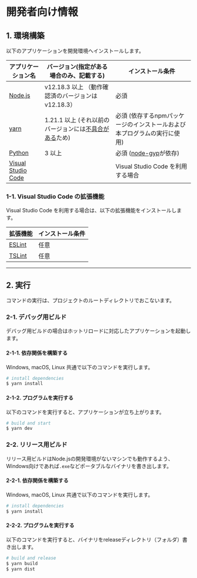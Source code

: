 # 開発者向け情報

## 1. 環境構築

以下のアプリケーションを開発環境へインストールします。

| アプリケーション名                                   | バージョン(指定がある場合のみ、記載する)            | インストール条件                   |
| ---------------------------------------------------- | --------------------------------------------------- | ---------------------------------- |
| [Node.js](https://nodejs.org/ja/)                    | v12.18.3 以上 （動作確認済のバージョンは v12.18.3） | 必須                               |
| [yarn](https://classic.yarnpkg.com/ja/)              |    1.21.1 以上 (それ以前のバージョンには[不具合がある](https://blog.cybozu.io/entry/npm-vulnerabilities-and-postinstall)ため)      | 必須 (依存するnpmパッケージのインストールおよび本プログラムの実行に使用) |
| [Python](https://www.python.org/downloads/)              |    3 以上      | 必須 ([node-gyp](https://github.com/nodejs/node-gyp)が依存) |
| [Visual Studio Code](https://code.visualstudio.com/) |                                                     | Visual Studio Code を利用する場合  |

### 1-1. Visual Studio Code の拡張機能

Visual Studio Code を利用する場合は、以下の拡張機能をインストールします。

| 拡張機能                                                                                                | インストール条件 |
| ------------------------------------------------------------------------------------------------------- | ---------------- |
| [ESLint](https://marketplace.visualstudio.com/items?itemName=dbaeumer.vscode-eslint)                    | 任意             |
| [TSLint](https://marketplace.visualstudio.com/items?itemName=ms-vscode.vscode-typescript-tslint-plugin) | 任意             |

---

## 2. 実行

コマンドの実行は、プロジェクトのルートディレクトリでおこないます。

### 2-1. デバッグ用ビルド

デバッグ用ビルドの場合はホットリロードに対応したアプリケーションを起動します。

#### 2-1-1. 依存関係を構築する

Windows, macOS, Linux 共通で以下のコマンドを実行します。

```bash
# install dependencies
$ yarn install
```

#### 2-1-2. プログラムを実行する

以下のコマンドを実行すると、アプリケーションが立ち上がります。

```bash
# build and start
$ yarn dev
```

### 2-2. リリース用ビルド

リリース用ビルドはNode.jsの開発環境がないマシンでも動作するよう、Windows向けであれば`.exe`などポータブルなバイナリを書き出します。


#### 2-2-1. 依存関係を構築する

Windows, macOS, Linux 共通で以下のコマンドを実行します。

```bash
# install dependencies
$ yarn install
```

#### 2-2-2. プログラムを実行する

以下のコマンドを実行すると、バイナリをreleaseディレクトリ（フォルダ）書き出します。

```bash
# build and release
$ yarn build
$ yarn dist
```
